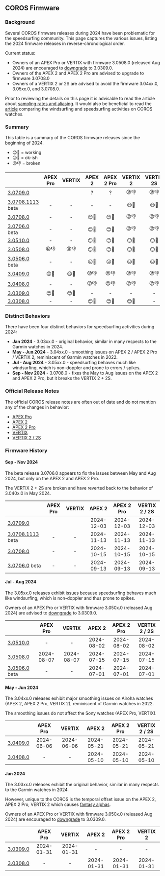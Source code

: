 ## COROS Firmware

### Background

Several COROS firmware releases during 2024 have been problematic for the speedsurfing community. This page captures the various issues, listing the 2024 firmware releases in reverse-chronological order.

Current status:

- Owners of an APEX Pro or VERTIX with firmware 3.0508.0 (released Aug 2024) are encouraged to [downgrade](downgrade.md) to 3.0309.0.
- Owners of the APEX 2 and APEX 2 Pro are advised to upgrade to firmware 3.0708.0
- Owners of a VERTIX 2 or 2S are advised to avoid the firmware 3.04xx.0, 3.05xx.0, and 3.0708.0.

Prior to reviewing the details on this page it is advisable to read the article about [sampling rates and aliasing](../../../general/aliasing/README.md). It would also be beneficial to read the [article](../windsurfing/README.md) comparing the windsurfing and speedsurfing activities on COROS watches.



### Summary

This table is a summary of the COROS firmware releases since the beginning of 2024.

- 😊🤙 = working
- 😐🤞 = ok-ish
- 😡👎 = broken

|               | APEX Pro | VERTIX | APEX 2 | APEX 2 Pro | VERTIX 2 | VERTIX 2S |
| :------- | :--------: | :--------: | :--------: | :--------: | :--------: | :--------: |
| [3.0709.0](3.0709.0/README.md) |  |  | ? | ? | 😡👎 | 😡👎 |
| [3.0708.1113](3.0708.1113/README.md) beta | - | - | - | - | 😊🤙 | 😊🤙 |
| [3.0708.0](3.0708.0/README.md) | - | - | 😊🤙 | 😊🤙 | 😡👎 | 😡👎 |
| [3.0706.0](3.0706.0/README.md) beta | - | - | 😊🤙 | 😊🤙 | 😡👎 | 😡👎 |
| [3.0510.0](3.0510.0/README.md) | - | - | 😐🤞 | 😐🤞 | 😐🤞 | 😐🤞 |
| [3.0508.0](3.0508.0/README.md) | 😡👎 | 😡👎 | 😐🤞 | 😐🤞 | 😐🤞 | 😐🤞 |
| [3.0506.0](3.0506.0/README.md) beta | - | - | 😐🤞 | 😐🤞 | 😐🤞 | 😐🤞 |
| [3.0409.0](3.0409.0/README.md) | 😊🤙 | 😊🤙 | 😡👎 | 😡👎 | 😡👎 | 😡👎 |
| [3.0408.0](3.0408.0/README.md) | - | - | 😡👎 | 😡👎 | 😡👎 | 😡👎 |
| [3.0309.0](3.0309.0/README.md) | 😊🤙 | 😊🤙 |     -      |     -      |     -      |     -     |
| [3.0308.0](3.0308.0/README.md) |     -      |     -      | 😊🤙 | 😊🤙 | 😊🤙 | - |



### Distinct Behaviors

There have been four distinct behaviors for speedsurfing activities during 2024:

- **Jan 2024** - 3.03xx.0 - original behavior, similar in many respects to the Garmin watches in 2024.
- **May - Jun 2024** - 3.04xx.0 - smoothing issues on APEX 2 / APEX 2 Pro / VERTIX 2, reminiscent of Garmin watches in 2022.
- **Jul - Aug 2024** - 3.05xx.0 - speedsurfing behaves much like windsurfing, which is non-doppler and prone to errors / spikes.
- **Sep - Nov 2024** - 3.0708.0 - fixes the May to Aug issues on the APEX 2 and APEX 2 Pro, but it breaks the VERTIX 2 + 2S.



### Official Release Notes

The official COROS release notes are often out of date and do not mention any of the changes in behavior:

- [APEX Pro](https://support.coros.com/hc/en-us/articles/20084448124052-COROS-APEX-Pro-Release-Notes)
- [APEX 2](https://support.coros.com/hc/en-us/articles/20087491155092-COROS-APEX-2-Release-Notes)
- [APEX 2 Pro](https://support.coros.com/hc/en-us/articles/20087492454932-COROS-APEX-2-Pro-Release-Notes)
- [VERTIX](https://support.coros.com/hc/en-us/articles/20086432465044-COROS-VERTIX-Release-Notes)
- [VERTIX 2 / 2S](https://support.coros.com/hc/en-us/articles/20087327564820-COROS-VERTIX-2-Release-Notes)



### Firmware History

#### Sep - Nov 2024

The beta release 3.0706.0 appears to fix the issues between May and Aug 2024, but only on the APEX 2 and APEX 2 Pro.

The VERTIX 2 + 2S are broken and have reverted back to the behavior of 3.040x.0 in May 2024.

|               | APEX Pro | VERTIX | APEX 2 | APEX 2 Pro | VERTIX 2 / 2S |
| :------- | :--------: | :--------: | :--------: | :--------: | :--------: |
| [3.0709.0](3.0709.0/README.md) |  |  | 2024-12-03 | 2024-12-03 | 2024-12-03 |
| [3.0708.1113](3.0708.1113/README.md) beta | - | - | 2024-11-13 | 2024-11-13 | 2024-11-13 |
| [3.0708.0](3.0708.0/README.md) | - | - | 2024-10-15 | 2024-10-15 | 2024-10-15 |
| [3.0706.0](3.0706.0/README.md) beta | - | - | 2024-09-13 | 2024-09-13 | 2024-09-13 |



#### Jul - Aug 2024

The 3.05xx.0 releases exhibit issues because speedsurfing behaves much like windsurfing, which is non-doppler and thus prone to spikes.

Owners of an APEX Pro or VERTIX with firmware 3.050x.0 (released Aug 2024) are advised to [downgrade](downgrade.md) to 3.0309.0.

|               | APEX Pro   | VERTIX | APEX 2 | APEX 2 Pro | VERTIX 2 / 2S |
| :------- | :--------: | :--------: | :--------: | :--------: | :--------: |
| [3.0510.0](3.0510.0/README.md) | - | - | 2024-08-02 | 2024-08-02 | 2024-08-02 |
| [3.0508.0](3.0508.0/README.md) | 2024-08-07 | 2024-08-07 | 2024-07-15 | 2024-07-15 | 2024-07-15 |
| [3.0506.0](3.0506.0/README.md) beta | - | - | 2024-07-01 | 2024-07-01 | 2024-07-01 |



#### May - Jun 2024

The 3.04xx.0 releases exhibit major smoothing issues on Airoha watches (APEX 2, APEX 2 Pro, VERTIX 2), reminiscent of Garmin watches in 2022.

The smoothing issues do not affect the Sony watches (APEX Pro, VERTIX).


|          | APEX Pro   | VERTIX | APEX 2 | APEX 2 Pro | VERTIX 2 / 2S |
| :------- | :--------: | :--------: | :--------: | :--------: | :--------: |
| [3.0409.0](3.0409.0/README.md) | 2024-06-06 | 2024-06-06 | 2024-05-21 | 2024-05-21 | 2024-05-21 |
| [3.0408.0](3.0408.0/README.md) | - | - | 2024-05-10 | 2024-05-10 | 2024-05-10 |



#### Jan 2024

The 3.03xx.0 releases exhibit the original behavior, similar in many respects to the Garmin watches in 2024.

However, unique to the COROS is the temporal offset issue on the APEX 2, APEX 2 Pro, VERTIX 2 which causes [fantasy alphas](../alpha/README.md).

Owners of an APEX Pro or VERTIX with firmware 3.050x.0 (released Aug 2024) are encouraged to [downgrade](downgrade.md) to 3.0309.0.


|                                |  APEX Pro  |   VERTIX   |   APEX 2   | APEX 2 Pro |  VERTIX 2  |
| :----------------------------- | :--------: | :--------: | :--------: | :--------: | :--------: |
| [3.0309.0](3.0309.0/README.md) | 2024-01-31 | 2024-01-31 |     -      |     -      |     -      |
| [3.0308.0](3.0308.0/README.md) |     -      |     -      | 2024-01-31 | 2024-01-31 | 2024-01-31 |


